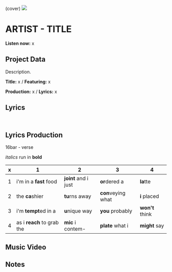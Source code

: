 (cover) ![](57175019_319474918741616_8502199518755923887_n.jpg)

# ARTIST - TITLE

**Listen now:** x

## Project Data

Description.


**Title:** x / **Featuring:** x

**Production:** x / **Lyrics:** x

## Lyrics

```


```

## Lyrics Production

16bar - verse

*italics* run in
**bold**

| x | 1 | 2 | 3 | 4 |
|---|---|---|---|---|
| 1 | i'm in a **fast** food | **joint** and i just  | **or**dered a  | **la**tte  |
| 2 | the **ca**shier | **tu**rns away  |  **con**veying what |  **i** placed |
| 3 | i'm **tempt**ed in a | **u**nique way  |  **you** probably |  **won't** think |
| 4 | as i **reach** to grab the |  **mic** i contem-  | **plate** what i | **might** say |

## Music Video


## Notes
